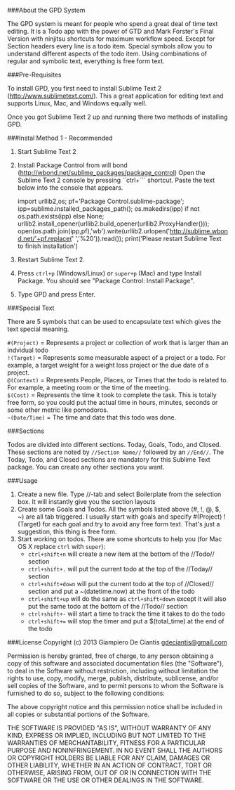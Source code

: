 ###About the GPD System

The GPD system is meant for people who spend a great deal of time text editing. It is a Todo app with the power of GTD and Mark Forster's Final Version with ninjitsu shortcuts for maximum workflow speed. Except for Section headers every line is a todo item. Special symbols allow you to understand different aspects of the todo item. Using combinations of regular and symbolic text, everything is free form text.  

###Pre-Requisites

To install GPD, you first need to install Sublime Text 2 (http://www.sublimetext.com/). This a great application for editing text and supports Linux, Mac, and Windows equally well. 

Once you got Sublime Text 2 up and running there two methods of installing GPD.

###Instal Method 1 - Recommended
1. Start Sublime Text 2
2. Install Package Control from will bond (http://wbond.net/sublime_packages/package_control)
Open the Sublime Text 2 console by pressing ``ctrl+``` shortcut. Paste the text below into the console that appears.

	import urllib2,os; pf='Package Control.sublime-package'; ipp=sublime.installed_packages_path(); os.makedirs(ipp) if not os.path.exists(ipp) else None; urllib2.install_opener(urllib2.build_opener(urllib2.ProxyHandler())); open(os.path.join(ipp,pf),'wb').write(urllib2.urlopen('http://sublime.wbond.net/'+pf.replace(' ','%20')).read()); print('Please restart Sublime Text to finish installation')

3. Restart Sublime Text 2.
4. Press `ctrl+p` (Windows/Linux) or `super+p` (Mac) and type Install Package. You should see "Package Control: Install Package".
5. Type GPD and press Enter.

###Special Text

There are 5 symbols that can be used to encapsulate text which gives the text special meaning.

`#(Project)` = Represents a project or collection of work that is larger than an indvidual todo  
`!(Target)` = Represents some measurable aspect of a project or a todo. For example, a target weight for a weight loss project or the due date of a project.  
`@(Context)` = Represents People, Places, or Times that the todo is related to. For example, a meeting room or the time of the meeting.   
`$(Cost)` = Represents the time it took to complete the task. This is totally free form, so you could put the actual time in hours, minutes, seconds or some other metric like pomodoros.  
`~(Date/Time)` = The time and date that this todo was done.  

###Sections

Todos are divided into different sections. Today, Goals, Todo, and Closed. These sections are noted by `//Section Name//` followed by an `//End//`. The Today, Todo, and Closed sections are mandatory for this Sublime Text package. You can create any other sections you want.

###Usage
1. Create a new file. Type //-tab and select Boilerplate from the selection box. It will instantly give you the section layouts  
2. Create some Goals and Todos. All the symbols listed above (#, !, @, $, ~) are all tab triggered. I usually start with goals and specify #(Project) !(Target) for each goal and try to avoid any free form text. That's just a suggestion, this thing is free form.  
3. Start working on todos. There are some shortcuts to help you (for Mac OS X replace `ctrl` with `super`):
	* `ctrl+shift+n` will create a new item at the bottom of the //Todo// section
	* `ctrl+shift+.` will put the current todo at the top of the //Today// section
	* `ctrl+shift+down` will put the current todo at the top of //Closed// section and put a ~(datetime.now) at the front of the todo
	* `ctrl+shift+up` will do the same as `ctrl+shift+down` except it will also put the same todo at the bottom of the //Todo// section
	* `ctrl+shift+-` will start a time to track the time it takes to do the todo
	* `ctrl+shift+=` will stop the timer and put a $(total_time) at the end of the todo


###License
Copyright (c) 2013 Giampiero De Ciantis <gdeciantis@gmail.com>

Permission is hereby granted, free of charge, to any person obtaining a copy of this software and associated documentation files (the "Software"), to deal in the Software without restriction, including without limitation the rights to use, copy, modify, merge, publish, distribute, sublicense, and/or sell copies of the Software, and to permit persons to whom the Software is furnished to do so, subject to the following conditions:

The above copyright notice and this permission notice shall be included in all copies or substantial portions of the Software.

THE SOFTWARE IS PROVIDED "AS IS", WITHOUT WARRANTY OF ANY KIND, EXPRESS OR IMPLIED, INCLUDING BUT NOT LIMITED TO THE WARRANTIES OF MERCHANTABILITY, FITNESS FOR A PARTICULAR PURPOSE AND NONINFRINGEMENT. IN NO EVENT SHALL THE AUTHORS OR COPYRIGHT HOLDERS BE LIABLE FOR ANY CLAIM, DAMAGES OR OTHER LIABILITY, WHETHER IN AN ACTION OF CONTRACT, TORT OR OTHERWISE, ARISING FROM, OUT OF OR IN CONNECTION WITH THE SOFTWARE OR THE USE OR OTHER DEALINGS IN THE SOFTWARE.
